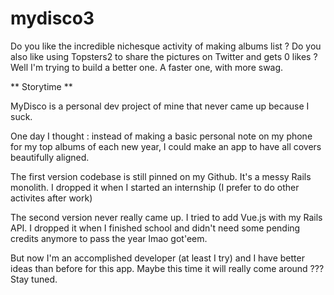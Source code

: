 # mydisco3
Do you like the incredible nichesque activity of making albums list ?
Do you also like using Topsters2 to share the pictures on Twitter and gets 0 likes ?
Well I'm trying to build a better one.
A faster one, with more swag.

** Storytime **

MyDisco is a personal dev project of mine that never came up because I suck.

One day I thought : instead of making a basic personal note on my phone for my top albums of each new year, I could make an app to have all covers beautifully aligned.

The first version codebase is still pinned on my Github. It's a messy Rails monolith.
I dropped it when I started an internship (I prefer to do other activites after work)

The second version never really came up. I tried to add Vue.js with my Rails API.
I dropped it when I finished school and didn't need some pending credits anymore to pass the year lmao got'eem.

But now I'm an accomplished developer (at least I try) and I have better ideas than before for this app.
Maybe this time it will really come around ??? Stay tuned.
